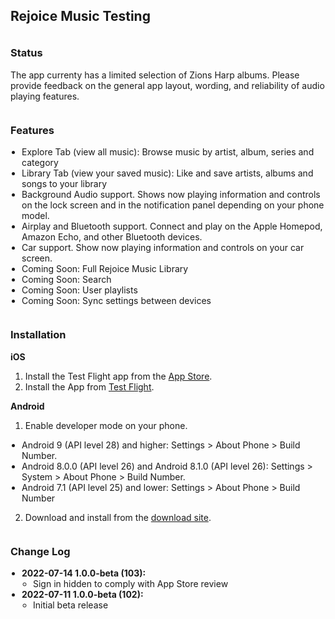 <meta name="robots" content="noindex">
<style>
  h1 {
    display: none;  
  }
  h3 {
    margin-top: 36px !important;
  }
  ul {
    padding-left: 18px !important;
  }
  .markdown-body {
    max-width: 800px
  }
</style>


## Rejoice Music Testing


### Status

The app currenty has a limited selection of Zions Harp albums. Please provide feedback on the general app layout, wording, and reliability of audio playing features.



### Features

- Explore Tab (view all music): Browse music by artist, album, series and category
- Library Tab (view your saved music): Like and save artists, albums and songs to your library
- Background Audio support. Shows now playing information and controls on the lock screen and in the notification panel depending on your phone model.
- Airplay and Bluetooth support. Connect and play on the Apple Homepod, Amazon Echo, and other Bluetooth devices.
- Car support. Show now playing information and controls on your car screen.
- Coming Soon: Full Rejoice Music Library
- Coming Soon: Search
- Coming Soon: User playlists
- Coming Soon: Sync settings between devices



### Installation

**iOS**
1. Install the Test Flight app from the [App Store](https://apps.apple.com/us/app/testflight/id899247664).
2. Install the App from [Test Flight](https://testflight.apple.com/join/gYHQHlWo).

**Android**
1. Enable developer mode on your phone.
  - Android 9 (API level 28) and higher: Settings > About Phone > Build Number.
  - Android 8.0.0 (API level 26) and Android 8.1.0 (API level 26): Settings > System > About Phone > Build Number.
  - Android 7.1 (API level 25) and lower: Settings > About Phone > Build Number
2. Download and install from the [download site](https://rejoicemusic.github.io/test-site/release/android/app.apk).



### Change Log

- **2022-07-14 1.0.0-beta (103):**
  - Sign in hidden to comply with App Store review
- **2022-07-11 1.0.0-beta (102):** 
  - Initial beta release